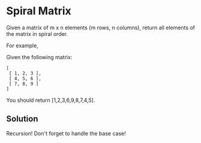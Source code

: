 # Spiral Matrix 

Given a matrix of m x n elements (m rows, n columns), return all elements of the matrix in spiral order.

For example,

Given the following matrix:

    [
     [ 1, 2, 3 ],
     [ 4, 5, 6 ],
     [ 7, 8, 9 ]
    ]

You should return [1,2,3,6,9,8,7,4,5].

## Solution

Recursion! Don't forget to handle the base case!
